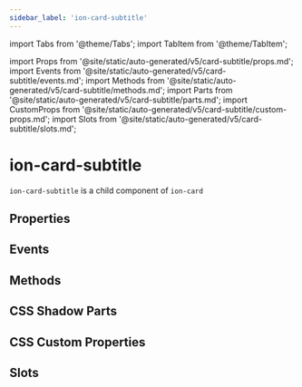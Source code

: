 ```yaml
---
sidebar_label: 'ion-card-subtitle'
---
```


import Tabs from '@theme/Tabs';
import TabItem from '@theme/TabItem';

import Props from '@site/static/auto-generated/v5/card-subtitle/props.md';
import Events from '@site/static/auto-generated/v5/card-subtitle/events.md';
import Methods from '@site/static/auto-generated/v5/card-subtitle/methods.md';
import Parts from '@site/static/auto-generated/v5/card-subtitle/parts.md';
import CustomProps from '@site/static/auto-generated/v5/card-subtitle/custom-props.md';
import Slots from '@site/static/auto-generated/v5/card-subtitle/slots.md';

# ion-card-subtitle

`ion-card-subtitle` is a child component of `ion-card`

## Properties

<Props />

## Events

<Events />

## Methods

<Methods />

## CSS Shadow Parts

<Parts />

## CSS Custom Properties

<CustomProps />

## Slots

<Slots />
